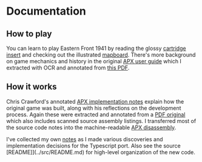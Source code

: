 Documentation
===

How to play
---

You can learn to play Eastern Front 1941 by reading
the glossy [cartridge insert](Eastern_Front_1941_Atari_Cartridge.pdf)
and checking out the illustrated [mapboard](Eastern_Front_1941_Atari_poster_text.pdf).
There's more background on game mechanics and history in the original
[APX user guide](playing.md) which I extracted with OCR and annotated
from [this PDF](APX_Eastern_Front_1941.pdf).

How it works
---

Chris Crawford's annotated [APX implementation notes](howitworks.md)
explain how the original game was built, along with his reflections on the development process.
Again these were extracted and annotated from a [PDF original](APX_Source_Code_for_Eastern_Front_1941_rev_2.pdf)
which also includes scanned source assembly listings.
I transferred most of the source code notes into the machine-readable [APX disassembly](../reference/apxdump.asm).

I've collected my own [notes](notes.md) as I made various discoveries and implementation decisions for the Typescript port.  Also see the source [README]](../src/README.md) for high-level organization of the new code.
